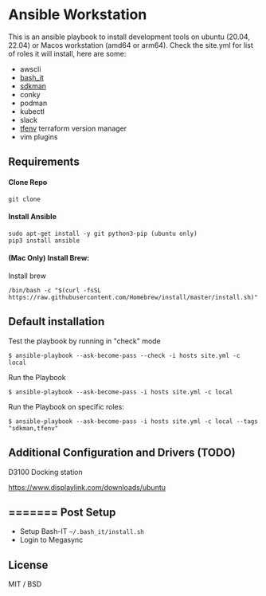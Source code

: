 Ansible Workstation
=======================

This is an ansible playbook to install development tools on
ubuntu (20.04, 22.04) or Macos workstation (amd64 or arm64).
Check the site.yml for list of roles it will install, here are some:

  - awscli
  - [bash_it](https://github.com/Bash-it/bash-it)
  - [sdkman](https://sdkman.io/)
  - conky
  - podman
  - kubectl
  - slack
  - [tfenv](https://github.com/tfutils/tfenv) terraform version manager
  - vim plugins


Requirements
-----------

#### Clone Repo

```
git clone
```

#### Install Ansible

```
sudo apt-get install -y git python3-pip (ubuntu only)
pip3 install ansible
```

#### (Mac Only) Install Brew:

Install brew

```
/bin/bash -c "$(curl -fsSL https://raw.githubusercontent.com/Homebrew/install/master/install.sh)"
```

Default installation
--------------------

Test the playbook by running in "check" mode

```
$ ansible-playbook --ask-become-pass --check -i hosts site.yml -c local
```

Run the Playbook

```
$ ansible-playbook --ask-become-pass -i hosts site.yml -c local
```

Run the Playbook on specific roles:

```
$ ansible-playbook --ask-become-pass -i hosts site.yml -c local --tags "sdkman,tfenv"
```

Additional Configuration and Drivers (TODO)
------------------------------------

D3100 Docking station

https://www.displaylink.com/downloads/ubuntu

=======
Post Setup
----------

 * Setup Bash-IT `~/.bash_it/install.sh`
 * Login to Megasync


License
-------

MIT / BSD
